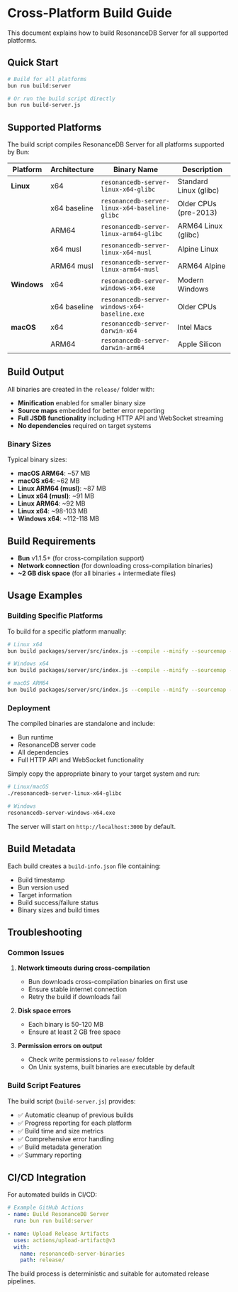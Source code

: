 # Cross-Platform Build Guide

This document explains how to build ResonanceDB Server for all supported platforms.

## Quick Start

```bash
# Build for all platforms
bun run build:server

# Or run the build script directly
bun run build-server.js
```

## Supported Platforms

The build script compiles ResonanceDB Server for all platforms supported by Bun:

| Platform | Architecture | Binary Name | Description |
|----------|-------------|-------------|-------------|
| **Linux** | x64 | `resonancedb-server-linux-x64-glibc` | Standard Linux (glibc) |
| | x64 baseline | `resonancedb-server-linux-x64-baseline-glibc` | Older CPUs (pre-2013) |
| | ARM64 | `resonancedb-server-linux-arm64-glibc` | ARM64 Linux (glibc) |
| | x64 musl | `resonancedb-server-linux-x64-musl` | Alpine Linux |
| | ARM64 musl | `resonancedb-server-linux-arm64-musl` | ARM64 Alpine |
| **Windows** | x64 | `resonancedb-server-windows-x64.exe` | Modern Windows |
| | x64 baseline | `resonancedb-server-windows-x64-baseline.exe` | Older CPUs |
| **macOS** | x64 | `resonancedb-server-darwin-x64` | Intel Macs |
| | ARM64 | `resonancedb-server-darwin-arm64` | Apple Silicon |

## Build Output

All binaries are created in the `release/` folder with:

- **Minification** enabled for smaller binary size
- **Source maps** embedded for better error reporting  
- **Full JSDB functionality** including HTTP API and WebSocket streaming
- **No dependencies** required on target systems

### Binary Sizes

Typical binary sizes:
- **macOS ARM64**: ~57 MB
- **macOS x64**: ~62 MB  
- **Linux ARM64 (musl)**: ~87 MB
- **Linux x64 (musl)**: ~91 MB
- **Linux ARM64**: ~92 MB
- **Linux x64**: ~98-103 MB
- **Windows x64**: ~112-118 MB

## Build Requirements

- **Bun** v1.1.5+ (for cross-compilation support)
- **Network connection** (for downloading cross-compilation binaries)
- **~2 GB disk space** (for all binaries + intermediate files)

## Usage Examples

### Building Specific Platforms

To build for a specific platform manually:

```bash
# Linux x64
bun build packages/server/src/index.js --compile --minify --sourcemap --target=bun-linux-x64 --outfile=release/resonancedb-server-linux-x64-glibc

# Windows x64  
bun build packages/server/src/index.js --compile --minify --sourcemap --target=bun-windows-x64 --outfile=release/resonancedb-server-windows-x64.exe

# macOS ARM64
bun build packages/server/src/index.js --compile --minify --sourcemap --target=bun-darwin-arm64 --outfile=release/resonancedb-server-darwin-arm64
```

### Deployment

The compiled binaries are standalone and include:
- Bun runtime
- ResonanceDB server code
- All dependencies
- Full HTTP API and WebSocket functionality

Simply copy the appropriate binary to your target system and run:

```bash
# Linux/macOS
./resonancedb-server-linux-x64-glibc

# Windows  
resonancedb-server-windows-x64.exe
```

The server will start on `http://localhost:3000` by default.

## Build Metadata

Each build creates a `build-info.json` file containing:
- Build timestamp
- Bun version used
- Target information
- Build success/failure status
- Binary sizes and build times

## Troubleshooting

### Common Issues

1. **Network timeouts during cross-compilation**
   - Bun downloads cross-compilation binaries on first use
   - Ensure stable internet connection
   - Retry the build if downloads fail

2. **Disk space errors**
   - Each binary is 50-120 MB
   - Ensure at least 2 GB free space

3. **Permission errors on output**
   - Check write permissions to `release/` folder
   - On Unix systems, built binaries are executable by default

### Build Script Features

The build script (`build-server.js`) provides:
- ✅ Automatic cleanup of previous builds
- ✅ Progress reporting for each platform
- ✅ Build time and size metrics
- ✅ Comprehensive error handling
- ✅ Build metadata generation
- ✅ Summary reporting

## CI/CD Integration

For automated builds in CI/CD:

```yaml
# Example GitHub Actions
- name: Build ResonanceDB Server
  run: bun run build:server

- name: Upload Release Artifacts
  uses: actions/upload-artifact@v3
  with:
    name: resonancedb-server-binaries
    path: release/
```

The build process is deterministic and suitable for automated release pipelines. 